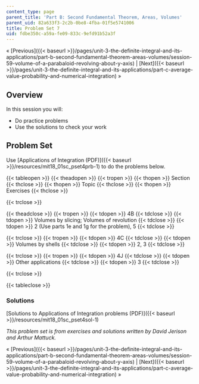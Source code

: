 ```yaml
---
content_type: page
parent_title: 'Part B: Second Fundamental Theorem, Areas, Volumes'
parent_uid: 82a633f3-2c2b-0be8-4fba-01f5e5741006
title: Problem Set 7
uid: fdbe350c-a59a-fe09-833c-9efd91b52a3f
---
```


« [Previous]({{< baseurl >}}/pages/unit-3-the-definite-integral-and-its-applications/part-b-second-fundamental-theorem-areas-volumes/session-59-volume-of-a-parabaloid-revolving-about-y-axis) | [Next]({{< baseurl >}}/pages/unit-3-the-definite-integral-and-its-applications/part-c-average-value-probability-and-numerical-integration) »

Overview
--------

In this session you will:

*   Do practice problems
*   Use the solutions to check your work

Problem Set
-----------

Use [Applications of Integration (PDF)]({{< baseurl >}}/resources/mit18_01sc_pset4prb-1) to do the problems below.

{{< tableopen >}}
{{< theadopen >}}
{{< tropen >}}
{{< thopen >}}
Section
{{< thclose >}}
{{< thopen >}}
Topic
{{< thclose >}}
{{< thopen >}}
Exercises
{{< thclose >}}

{{< trclose >}}

{{< theadclose >}}
{{< tropen >}}
{{< tdopen >}}
4B
{{< tdclose >}}
{{< tdopen >}}
Volumes by slicing; Volumes of revolution
{{< tdclose >}}
{{< tdopen >}}
2 (Use parts 1e and 1g for the problem), 5
{{< tdclose >}}

{{< trclose >}}
{{< tropen >}}
{{< tdopen >}}
4C
{{< tdclose >}}
{{< tdopen >}}
Volumes by shells
{{< tdclose >}}
{{< tdopen >}}
2, 3
{{< tdclose >}}

{{< trclose >}}
{{< tropen >}}
{{< tdopen >}}
4J
{{< tdclose >}}
{{< tdopen >}}
Other applications
{{< tdclose >}}
{{< tdopen >}}
3
{{< tdclose >}}

{{< trclose >}}

{{< tableclose >}}

### Solutions

[Solutions to Applications of Integration problems (PDF)]({{< baseurl >}}/resources/mit18_01sc_pset4sol-1)

_This problem set is from exercises and solutions written by David Jerison and Arthur Mattuck._

« [Previous]({{< baseurl >}}/pages/unit-3-the-definite-integral-and-its-applications/part-b-second-fundamental-theorem-areas-volumes/session-59-volume-of-a-parabaloid-revolving-about-y-axis) | [Next]({{< baseurl >}}/pages/unit-3-the-definite-integral-and-its-applications/part-c-average-value-probability-and-numerical-integration) »